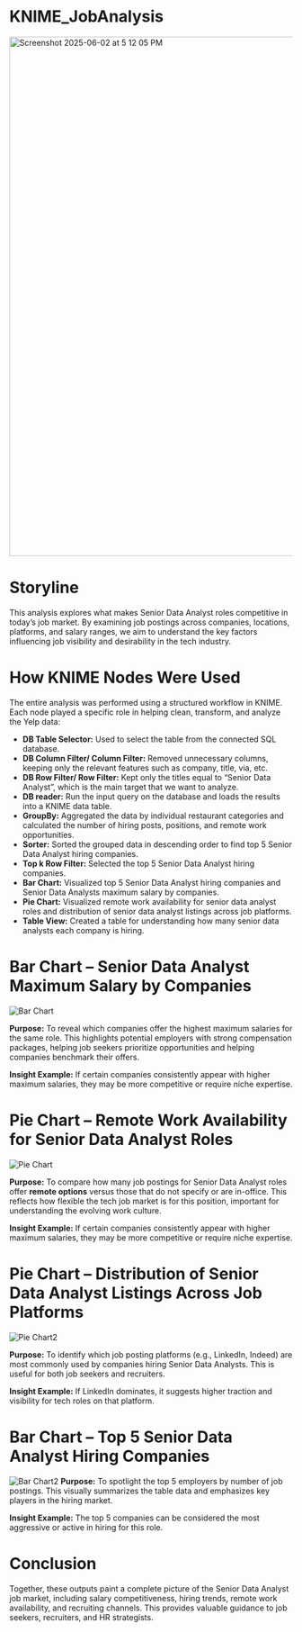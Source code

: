 # KNIME_JobAnalysis
<img width="923" alt="Screenshot 2025-06-02 at 5 12 05 PM" src="https://github.com/user-attachments/assets/e7834012-6ef7-44c6-b1dd-cb294ebca20a" />

# Storyline
This analysis explores what makes Senior Data Analyst roles competitive in today’s job market. By examining job postings across companies, locations, platforms, and salary ranges, we aim to understand the key factors influencing job visibility and desirability in the tech industry.

# How KNIME Nodes Were Used
The entire analysis was performed using a structured workflow in KNIME. Each node played a specific role in helping clean, transform, and analyze the Yelp data:
- **DB Table Selector:** Used to select the table from the connected SQL database.
- **DB Column Filter/ Column Filter:** Removed unnecessary columns, keeping only the relevant features such as company, title, via, etc.
- **DB Row Filter/ Row Filter:** Kept only the titles equal to “Senior Data Analyst”, which is the main target that we want to analyze.
- **DB reader:** Run the input query on the database and loads the results into a KNIME data table.
- **GroupBy:** Aggregated the data by individual restaurant categories and calculated the number of hiring posts, positions, and remote work opportunities.
- **Sorter:** Sorted the grouped data in descending order to find top 5 Senior Data Analyst hiring companies.
- **Top k Row Filter:** Selected the top 5 Senior Data Analyst hiring companies.
- **Bar Chart:** Visualized top 5 Senior Data Analyst hiring companies and Senior Data Analysts maximum salary by companies.
- **Pie Chart:** Visualized remote work availability for senior data analyst roles and distribution of senior data analyst listings across job platforms.
- **Table View:** Created a table for understanding how many senior data analysts each company is hiring.

# Bar Chart – Senior Data Analyst Maximum Salary by Companies
![Bar Chart](https://github.com/user-attachments/assets/05092e91-84b4-4746-aff9-0f63a22c8121)

**Purpose:**
To reveal which companies offer the highest maximum salaries for the same role.
This highlights potential employers with strong compensation packages, helping job seekers prioritize opportunities and helping companies benchmark their offers.

**Insight Example:**
If certain companies consistently appear with higher maximum salaries, they may be more competitive or require niche expertise.

# Pie Chart – Remote Work Availability for Senior Data Analyst Roles
![Pie Chart](https://github.com/user-attachments/assets/3690535f-ca6f-4a25-a13e-e4e24b7fd0cc)

**Purpose:**
To compare how many job postings for Senior Data Analyst roles offer **remote options** versus those that do not specify or are in-office. This reflects how flexible the tech job market is for this position, important for understanding the evolving work culture.

**Insight Example:**
If certain companies consistently appear with higher maximum salaries, they may be more competitive or require niche expertise.

# Pie Chart – Distribution of Senior Data Analyst Listings Across Job Platforms
![Pie Chart2](https://github.com/user-attachments/assets/5a51048c-bc6c-4752-b667-dabcd00c05be)

**Purpose:**
To identify which job posting platforms (e.g., LinkedIn, Indeed) are most commonly used by companies hiring Senior Data Analysts. This is useful for both job seekers and recruiters.

**Insight Example:**
If LinkedIn dominates, it suggests higher traction and visibility for tech roles on that platform.

# Bar Chart – Top 5 Senior Data Analyst Hiring Companies
![Bar Chart2](https://github.com/user-attachments/assets/cbeb22ee-775f-40da-9ea0-efe36db1ff47)
**Purpose:**
To spotlight the top 5 employers by number of job postings. This visually summarizes the table data and emphasizes key players in the hiring market.

**Insight Example:**
The top 5 companies can be considered the most aggressive or active in hiring for this role.

# Conclusion
Together, these outputs paint a complete picture of the Senior Data Analyst job market, including salary competitiveness, hiring trends, remote work availability, and recruiting channels. This provides valuable guidance to job seekers, recruiters, and HR strategists.



